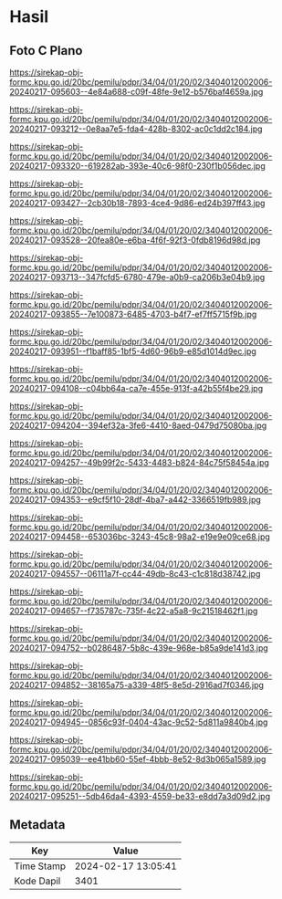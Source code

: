 # Hasil

## Foto C Plano

https://sirekap-obj-formc.kpu.go.id/20bc/pemilu/pdpr/34/04/01/20/02/3404012002006-20240217-095603--4e84a688-c09f-48fe-9e12-b576baf4659a.jpg

https://sirekap-obj-formc.kpu.go.id/20bc/pemilu/pdpr/34/04/01/20/02/3404012002006-20240217-093212--0e8aa7e5-fda4-428b-8302-ac0c1dd2c184.jpg

https://sirekap-obj-formc.kpu.go.id/20bc/pemilu/pdpr/34/04/01/20/02/3404012002006-20240217-093320--619282ab-393e-40c6-98f0-230f1b056dec.jpg

https://sirekap-obj-formc.kpu.go.id/20bc/pemilu/pdpr/34/04/01/20/02/3404012002006-20240217-093427--2cb30b18-7893-4ce4-9d86-ed24b397ff43.jpg

https://sirekap-obj-formc.kpu.go.id/20bc/pemilu/pdpr/34/04/01/20/02/3404012002006-20240217-093528--20fea80e-e6ba-4f6f-92f3-0fdb8196d98d.jpg

https://sirekap-obj-formc.kpu.go.id/20bc/pemilu/pdpr/34/04/01/20/02/3404012002006-20240217-093713--347fcfd5-6780-479e-a0b9-ca206b3e04b9.jpg

https://sirekap-obj-formc.kpu.go.id/20bc/pemilu/pdpr/34/04/01/20/02/3404012002006-20240217-093855--7e100873-6485-4703-b4f7-ef7ff5715f9b.jpg

https://sirekap-obj-formc.kpu.go.id/20bc/pemilu/pdpr/34/04/01/20/02/3404012002006-20240217-093951--f1baff85-1bf5-4d60-96b9-e85d1014d9ec.jpg

https://sirekap-obj-formc.kpu.go.id/20bc/pemilu/pdpr/34/04/01/20/02/3404012002006-20240217-094108--c04bb64a-ca7e-455e-913f-a42b55f4be29.jpg

https://sirekap-obj-formc.kpu.go.id/20bc/pemilu/pdpr/34/04/01/20/02/3404012002006-20240217-094204--394ef32a-3fe6-4410-8aed-0479d75080ba.jpg

https://sirekap-obj-formc.kpu.go.id/20bc/pemilu/pdpr/34/04/01/20/02/3404012002006-20240217-094257--49b99f2c-5433-4483-b824-84c75f58454a.jpg

https://sirekap-obj-formc.kpu.go.id/20bc/pemilu/pdpr/34/04/01/20/02/3404012002006-20240217-094353--e9cf5f10-28df-4ba7-a442-3366519fb989.jpg

https://sirekap-obj-formc.kpu.go.id/20bc/pemilu/pdpr/34/04/01/20/02/3404012002006-20240217-094458--653036bc-3243-45c8-98a2-e19e9e09ce68.jpg

https://sirekap-obj-formc.kpu.go.id/20bc/pemilu/pdpr/34/04/01/20/02/3404012002006-20240217-094557--06111a7f-cc44-49db-8c43-c1c818d38742.jpg

https://sirekap-obj-formc.kpu.go.id/20bc/pemilu/pdpr/34/04/01/20/02/3404012002006-20240217-094657--f735787c-735f-4c22-a5a8-9c21518462f1.jpg

https://sirekap-obj-formc.kpu.go.id/20bc/pemilu/pdpr/34/04/01/20/02/3404012002006-20240217-094752--b0286487-5b8c-439e-968e-b85a9de141d3.jpg

https://sirekap-obj-formc.kpu.go.id/20bc/pemilu/pdpr/34/04/01/20/02/3404012002006-20240217-094852--38165a75-a339-48f5-8e5d-2916ad7f0346.jpg

https://sirekap-obj-formc.kpu.go.id/20bc/pemilu/pdpr/34/04/01/20/02/3404012002006-20240217-094945--0856c93f-0404-43ac-9c52-5d811a9840b4.jpg

https://sirekap-obj-formc.kpu.go.id/20bc/pemilu/pdpr/34/04/01/20/02/3404012002006-20240217-095039--ee41bb60-55ef-4bbb-8e52-8d3b065a1589.jpg

https://sirekap-obj-formc.kpu.go.id/20bc/pemilu/pdpr/34/04/01/20/02/3404012002006-20240217-095251--5db46da4-4393-4559-be33-e8dd7a3d09d2.jpg


## Metadata

| Key        | Value               |
| ---------- | ------------------- |
| Time Stamp | 2024-02-17 13:05:41 |
| Kode Dapil | 3401                |



